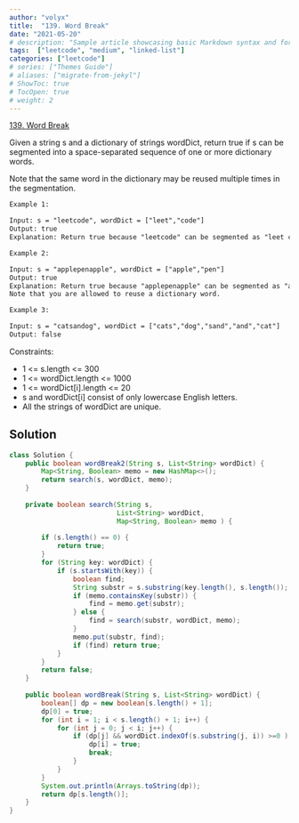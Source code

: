 ```yaml
---
author: "volyx"
title:  "139. Word Break"
date: "2021-05-20"
# description: "Sample article showcasing basic Markdown syntax and formatting for HTML elements."
tags:  ["leetcode", "medium", "linked-list"]
categories: ["leetcode"]
# series: ["Themes Guide"]
# aliases: ["migrate-from-jekyl"]
# ShowToc: true
# TocOpen: true
# weight: 2
---
```


[139. Word Break](https://leetcode.com/problems/word-break/)

Given a string s and a dictionary of strings wordDict, return true if s can be segmented into a space-separated sequence of one or more dictionary words.

Note that the same word in the dictionary may be reused multiple times in the segmentation.

```txt
Example 1:

Input: s = "leetcode", wordDict = ["leet","code"]
Output: true
Explanation: Return true because "leetcode" can be segmented as "leet code".

Example 2:

Input: s = "applepenapple", wordDict = ["apple","pen"]
Output: true
Explanation: Return true because "applepenapple" can be segmented as "apple pen apple".
Note that you are allowed to reuse a dictionary word.

Example 3:

Input: s = "catsandog", wordDict = ["cats","dog","sand","and","cat"]
Output: false
```

Constraints:

- 1 <= s.length <= 300
- 1 <= wordDict.length <= 1000
- 1 <= wordDict[i].length <= 20
- s and wordDict[i] consist of only lowercase English letters.
- All the strings of wordDict are unique.

## Solution

```java
class Solution {
    public boolean wordBreak2(String s, List<String> wordDict) {
        Map<String, Boolean> memo = new HashMap<>();
        return search(s, wordDict, memo);
    }
    
    private boolean search(String s, 
                           List<String> wordDict, 
                           Map<String, Boolean> memo ) {
        
        if (s.length() == 0) {
            return true;
        }
        for (String key: wordDict) {
            if (s.startsWith(key)) {
                boolean find;
                String substr = s.substring(key.length(), s.length());
                if (memo.containsKey(substr)) {
                    find = memo.get(substr);
                } else {
                    find = search(substr, wordDict, memo);
                }
                memo.put(substr, find);
                if (find) return true;
            }
        }
        return false;
    }
    
    public boolean wordBreak(String s, List<String> wordDict) {
        boolean[] dp = new boolean[s.length() + 1];
        dp[0] = true;
        for (int i = 1; i < s.length() + 1; i++) {
            for (int j = 0; j < i; j++) {
                if (dp[j] && wordDict.indexOf(s.substring(j, i)) >=0 ) {
                    dp[i] = true;
                    break;
                }
            }
        }
        System.out.println(Arrays.toString(dp));
        return dp[s.length()];
    }
}
```
